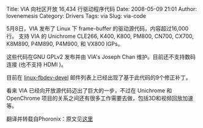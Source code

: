 Title: VIA 向社区开放 16,434 行驱动程序代码
Date: 2008-05-09 21:01
Author: lovenemesis
Category: Drivers
Tags: via
Slug: via-code

5月8日，VIA 发布了 Linux 下 frame-buffer 的驱动源代码，内容超过16,000
行。 支持 VIA 的 Unichrome CLE266, K400, K800, PM800, CN700, CX700,
K8M890, P4M890, P4M900, 和 VX800 IGPs。

这些代码在GNU GPLv2 发布并由 VIA's Joseph Chan
维护。目前还不支持数码连接 (也不支持 HDMI )。

目前在
[linux-fbdev-devel](https://lists.sourceforge.net/lists/listinfo/linux-fbdev-devel/)
邮件列表上已经出现了基于此代码的9个修正补丁。

看来 VIA 已经向开放源代码迈出了巨大的一步，不过在 Unichrome 和
OpenChrome 项目的关系之间还有很多工作需要去做，包括3D和视频回放加速等。

翻译并转载自Phoronix：原文见[这里](http://www.phoronix.com/scan.php?page=news_item&px=NjQ2Nw)
